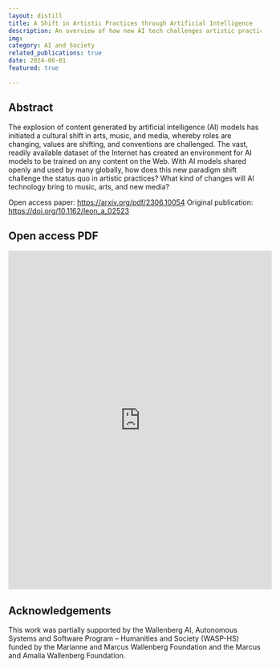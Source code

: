 ```yaml
---
layout: distill
title: A Shift in Artistic Practices through Artificial Intelligence
description: An overview of how new AI tech challenges artistic practices
img: 
category: AI and Society
related_publications: true
date: 2024-06-01
featured: true

---
```

## Abstract

The explosion of content generated by artificial intelligence (AI) models has
initiated a cultural shift in arts, music, and media, whereby roles are changing,
values are shifting, and conventions are challenged. The vast, readily available
dataset of the Internet has created an environment for AI models to be trained on
any content on the Web. With AI models shared openly and used by many globally,
how does this new paradigm shift challenge the status quo in artistic practices?
What kind of changes will AI technology bring to music, arts, and new media?


Open access paper: <https://arxiv.org/pdf/2306.10054>
Original publication: <https://doi.org/10.1162/leon_a_02523>

## Open access PDF

<embed src="https://arxiv.org/pdf/2306.10054" width="525px" height="675px" />

## Acknowledgements

This work was partially supported by the Wallenberg AI, Autonomous Systems and Software Program – Humanities and Society (WASP-HS) funded by the Marianne and Marcus Wallenberg Foundation and the Marcus and Amalia Wallenberg Foundation.